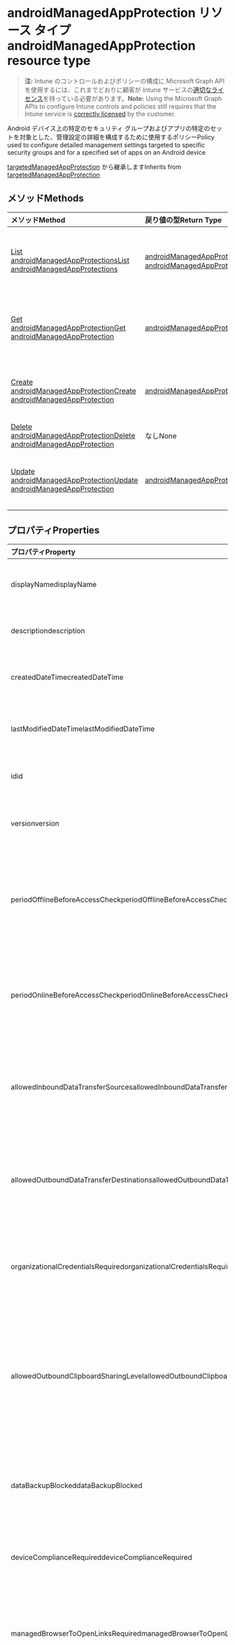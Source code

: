 # <a name="androidmanagedappprotection-resource-type"></a><span data-ttu-id="c22ef-101">androidManagedAppProtection リソース タイプ</span><span class="sxs-lookup"><span data-stu-id="c22ef-101">androidManagedAppProtection resource type</span></span>

> <span data-ttu-id="c22ef-102">**注:** Intune のコントロールおよびポリシーの構成に Microsoft Graph API を使用するには、これまでどおりに顧客が Intune サービスの[適切なライセンス](https://go.microsoft.com/fwlink/?linkid=839381)を持っている必要があります。</span><span class="sxs-lookup"><span data-stu-id="c22ef-102">**Note:** Using the Microsoft Graph APIs to configure Intune controls and policies still requires that the Intune service is [correctly licensed](https://go.microsoft.com/fwlink/?linkid=839381) by the customer.</span></span>

<span data-ttu-id="c22ef-103">Android デバイス上の特定のセキュリティ グループおよびアプリの特定のセットを対象とした、管理設定の詳細を構成するために使用するポリシー</span><span class="sxs-lookup"><span data-stu-id="c22ef-103">Policy used to configure detailed management settings targeted to specific security groups and for a specified set of apps on an Android device</span></span>

<span data-ttu-id="c22ef-104">[targetedManagedAppProtection](../resources/intune_mam_targetedmanagedappprotection.md) から継承します</span><span class="sxs-lookup"><span data-stu-id="c22ef-104">Inherits from [targetedManagedAppProtection](../resources/intune_mam_targetedmanagedappprotection.md)</span></span>

## <a name="methods"></a><span data-ttu-id="c22ef-105">メソッド</span><span class="sxs-lookup"><span data-stu-id="c22ef-105">Methods</span></span>
|<span data-ttu-id="c22ef-106">メソッド</span><span class="sxs-lookup"><span data-stu-id="c22ef-106">Method</span></span>|<span data-ttu-id="c22ef-107">戻り値の型</span><span class="sxs-lookup"><span data-stu-id="c22ef-107">Return Type</span></span>|<span data-ttu-id="c22ef-108">説明</span><span class="sxs-lookup"><span data-stu-id="c22ef-108">Description</span></span>|
|:---|:---|:---|
|[<span data-ttu-id="c22ef-109">List androidManagedAppProtections</span><span class="sxs-lookup"><span data-stu-id="c22ef-109">List androidManagedAppProtections</span></span>](../api/intune_mam_androidmanagedappprotection_list.md)|<span data-ttu-id="c22ef-110">[androidManagedAppProtection](../resources/intune_mam_androidmanagedappprotection.md) コレクション</span><span class="sxs-lookup"><span data-stu-id="c22ef-110">[androidManagedAppProtection](../resources/intune_mam_androidmanagedappprotection.md) collection</span></span>|<span data-ttu-id="c22ef-111">[androidManagedAppProtection](../resources/intune_mam_androidmanagedappprotection.md) オブジェクトのプロパティとリレーションシップをリストします。</span><span class="sxs-lookup"><span data-stu-id="c22ef-111">List properties and relationships of the [androidManagedAppProtection](../resources/intune_mam_androidmanagedappprotection.md) objects.</span></span>|
|[<span data-ttu-id="c22ef-112">Get androidManagedAppProtection</span><span class="sxs-lookup"><span data-stu-id="c22ef-112">Get androidManagedAppProtection</span></span>](../api/intune_mam_androidmanagedappprotection_get.md)|[<span data-ttu-id="c22ef-113">androidManagedAppProtection</span><span class="sxs-lookup"><span data-stu-id="c22ef-113">androidManagedAppProtection</span></span>](../resources/intune_mam_androidmanagedappprotection.md)|<span data-ttu-id="c22ef-114">[androidManagedAppProtection](../resources/intune_mam_androidmanagedappprotection.md) オブジェクトのプロパティとリレーションシップを読み取ります。</span><span class="sxs-lookup"><span data-stu-id="c22ef-114">Read properties and relationships of the [androidManagedAppProtection](../resources/intune_mam_androidmanagedappprotection.md) object.</span></span>|
|[<span data-ttu-id="c22ef-115">Create androidManagedAppProtection</span><span class="sxs-lookup"><span data-stu-id="c22ef-115">Create androidManagedAppProtection</span></span>](../api/intune_mam_androidmanagedappprotection_create.md)|[<span data-ttu-id="c22ef-116">androidManagedAppProtection</span><span class="sxs-lookup"><span data-stu-id="c22ef-116">androidManagedAppProtection</span></span>](../resources/intune_mam_androidmanagedappprotection.md)|<span data-ttu-id="c22ef-117">新しい [androidManagedAppProtection](../resources/intune_mam_androidmanagedappprotection.md) オブジェクトを作成します。</span><span class="sxs-lookup"><span data-stu-id="c22ef-117">Create a new [androidManagedAppProtection](../resources/intune_mam_androidmanagedappprotection.md) object.</span></span>|
|[<span data-ttu-id="c22ef-118">Delete androidManagedAppProtection</span><span class="sxs-lookup"><span data-stu-id="c22ef-118">Delete androidManagedAppProtection</span></span>](../api/intune_mam_androidmanagedappprotection_delete.md)|<span data-ttu-id="c22ef-119">なし</span><span class="sxs-lookup"><span data-stu-id="c22ef-119">None</span></span>|<span data-ttu-id="c22ef-120">[androidManagedAppProtection](../resources/intune_mam_androidmanagedappprotection.md) を削除します。</span><span class="sxs-lookup"><span data-stu-id="c22ef-120">Deletes a [androidManagedAppProtection](../resources/intune_mam_androidmanagedappprotection.md).</span></span>|
|[<span data-ttu-id="c22ef-121">Update androidManagedAppProtection</span><span class="sxs-lookup"><span data-stu-id="c22ef-121">Update androidManagedAppProtection</span></span>](../api/intune_mam_androidmanagedappprotection_update.md)|[<span data-ttu-id="c22ef-122">androidManagedAppProtection</span><span class="sxs-lookup"><span data-stu-id="c22ef-122">androidManagedAppProtection</span></span>](../resources/intune_mam_androidmanagedappprotection.md)|<span data-ttu-id="c22ef-123">[androidManagedAppProtection](../resources/intune_mam_androidmanagedappprotection.md) オブジェクトのプロパティを更新します。</span><span class="sxs-lookup"><span data-stu-id="c22ef-123">Update the properties of a [androidManagedAppProtection](../resources/intune_mam_androidmanagedappprotection.md) object.</span></span>|

## <a name="properties"></a><span data-ttu-id="c22ef-124">プロパティ</span><span class="sxs-lookup"><span data-stu-id="c22ef-124">Properties</span></span>
|<span data-ttu-id="c22ef-125">プロパティ</span><span class="sxs-lookup"><span data-stu-id="c22ef-125">Property</span></span>|<span data-ttu-id="c22ef-126">型</span><span class="sxs-lookup"><span data-stu-id="c22ef-126">Type</span></span>|<span data-ttu-id="c22ef-127">説明</span><span class="sxs-lookup"><span data-stu-id="c22ef-127">Description</span></span>|
|:---|:---|:---|
|<span data-ttu-id="c22ef-128">displayName</span><span class="sxs-lookup"><span data-stu-id="c22ef-128">displayName</span></span>|<span data-ttu-id="c22ef-129">String</span><span class="sxs-lookup"><span data-stu-id="c22ef-129">String</span></span>|<span data-ttu-id="c22ef-130">ポリシーの表示名。</span><span class="sxs-lookup"><span data-stu-id="c22ef-130">Policy display name.</span></span> <span data-ttu-id="c22ef-131">[managedAppPolicy](../resources/intune_mam_managedapppolicy.md) から継承します</span><span class="sxs-lookup"><span data-stu-id="c22ef-131">Inherited from [managedAppPolicy](../resources/intune_mam_managedapppolicy.md)</span></span>|
|<span data-ttu-id="c22ef-132">description</span><span class="sxs-lookup"><span data-stu-id="c22ef-132">description</span></span>|<span data-ttu-id="c22ef-133">String</span><span class="sxs-lookup"><span data-stu-id="c22ef-133">String</span></span>|<span data-ttu-id="c22ef-134">ポリシーの説明。</span><span class="sxs-lookup"><span data-stu-id="c22ef-134">The policy's description.</span></span> <span data-ttu-id="c22ef-135">[managedAppPolicy](../resources/intune_mam_managedapppolicy.md) から継承します</span><span class="sxs-lookup"><span data-stu-id="c22ef-135">Inherited from [managedAppPolicy](../resources/intune_mam_managedapppolicy.md)</span></span>|
|<span data-ttu-id="c22ef-136">createdDateTime</span><span class="sxs-lookup"><span data-stu-id="c22ef-136">createdDateTime</span></span>|<span data-ttu-id="c22ef-137">DateTimeOffset</span><span class="sxs-lookup"><span data-stu-id="c22ef-137">DateTimeOffset</span></span>|<span data-ttu-id="c22ef-138">ポリシーが作成された日時。</span><span class="sxs-lookup"><span data-stu-id="c22ef-138">The date and time the policy was created.</span></span> <span data-ttu-id="c22ef-139">[managedAppPolicy](../resources/intune_mam_managedapppolicy.md) から継承します</span><span class="sxs-lookup"><span data-stu-id="c22ef-139">Inherited from [managedAppPolicy](../resources/intune_mam_managedapppolicy.md)</span></span>|
|<span data-ttu-id="c22ef-140">lastModifiedDateTime</span><span class="sxs-lookup"><span data-stu-id="c22ef-140">lastModifiedDateTime</span></span>|<span data-ttu-id="c22ef-141">DateTimeOffset</span><span class="sxs-lookup"><span data-stu-id="c22ef-141">DateTimeOffset</span></span>|<span data-ttu-id="c22ef-142">ポリシーが変更された最終日時。</span><span class="sxs-lookup"><span data-stu-id="c22ef-142">Last time the policy was modified.</span></span> <span data-ttu-id="c22ef-143">[managedAppPolicy](../resources/intune_mam_managedapppolicy.md) から継承します</span><span class="sxs-lookup"><span data-stu-id="c22ef-143">Inherited from [managedAppPolicy](../resources/intune_mam_managedapppolicy.md)</span></span>|
|<span data-ttu-id="c22ef-144">id</span><span class="sxs-lookup"><span data-stu-id="c22ef-144">id</span></span>|<span data-ttu-id="c22ef-145">String</span><span class="sxs-lookup"><span data-stu-id="c22ef-145">String</span></span>|<span data-ttu-id="c22ef-146">エンティティのキー。</span><span class="sxs-lookup"><span data-stu-id="c22ef-146">Key of the entity.</span></span> <span data-ttu-id="c22ef-147">[managedAppPolicy](../resources/intune_mam_managedapppolicy.md) から継承します</span><span class="sxs-lookup"><span data-stu-id="c22ef-147">Inherited from [managedAppPolicy](../resources/intune_mam_managedapppolicy.md)</span></span>|
|<span data-ttu-id="c22ef-148">version</span><span class="sxs-lookup"><span data-stu-id="c22ef-148">version</span></span>|<span data-ttu-id="c22ef-149">String</span><span class="sxs-lookup"><span data-stu-id="c22ef-149">String</span></span>|<span data-ttu-id="c22ef-150">エンティティのバージョン。</span><span class="sxs-lookup"><span data-stu-id="c22ef-150">Version of the entity.</span></span> <span data-ttu-id="c22ef-151">[managedAppPolicy](../resources/intune_mam_managedapppolicy.md) から継承します</span><span class="sxs-lookup"><span data-stu-id="c22ef-151">Inherited from [managedAppPolicy](../resources/intune_mam_managedapppolicy.md)</span></span>|
|<span data-ttu-id="c22ef-152">periodOfflineBeforeAccessCheck</span><span class="sxs-lookup"><span data-stu-id="c22ef-152">periodOfflineBeforeAccessCheck</span></span>|<span data-ttu-id="c22ef-153">Duration</span><span class="sxs-lookup"><span data-stu-id="c22ef-153">Duration</span></span>|<span data-ttu-id="c22ef-154">デバイスがインターネットに接続されていないでこの期間が過ぎると、アクセスがチェックされます。</span><span class="sxs-lookup"><span data-stu-id="c22ef-154">The period after which access is checked when the device is not connected to the internet.</span></span> <span data-ttu-id="c22ef-155">[managedAppProtection](../resources/intune_mam_managedappprotection.md) から継承します</span><span class="sxs-lookup"><span data-stu-id="c22ef-155">Inherited from [managedAppProtection](../resources/intune_mam_managedappprotection.md)</span></span>|
|<span data-ttu-id="c22ef-156">periodOnlineBeforeAccessCheck</span><span class="sxs-lookup"><span data-stu-id="c22ef-156">periodOnlineBeforeAccessCheck</span></span>|<span data-ttu-id="c22ef-157">Duration</span><span class="sxs-lookup"><span data-stu-id="c22ef-157">Duration</span></span>|<span data-ttu-id="c22ef-158">デバイスがインターネットに接続されていてこの期間が過ぎると、アクセスがチェックされます。</span><span class="sxs-lookup"><span data-stu-id="c22ef-158">The period after which access is checked when the device is connected to the internet.</span></span> <span data-ttu-id="c22ef-159">[managedAppProtection](../resources/intune_mam_managedappprotection.md) から継承します</span><span class="sxs-lookup"><span data-stu-id="c22ef-159">Inherited from [managedAppProtection](../resources/intune_mam_managedappprotection.md)</span></span>|
|<span data-ttu-id="c22ef-160">allowedInboundDataTransferSources</span><span class="sxs-lookup"><span data-stu-id="c22ef-160">allowedInboundDataTransferSources</span></span>|[<span data-ttu-id="c22ef-161">managedAppDataTransferLevel</span><span class="sxs-lookup"><span data-stu-id="c22ef-161">managedAppDataTransferLevel</span></span>](../resources/intune_mam_managedappdatatransferlevel.md)|<span data-ttu-id="c22ef-162">データの転送が許可されたソース。</span><span class="sxs-lookup"><span data-stu-id="c22ef-162">Sources from which data is allowed to be transferred.</span></span> <span data-ttu-id="c22ef-163">[ManagedAppProtection](../resources/intune_mam_managedappprotection.md)から継承されます。</span><span class="sxs-lookup"><span data-stu-id="c22ef-163">Inherited from [managedAppProtection](../resources/intune_mam_managedappprotection.md).</span></span> <span data-ttu-id="c22ef-164">可能な値は、`allApps`、`managedApps`、`none` です。</span><span class="sxs-lookup"><span data-stu-id="c22ef-164">Possible values are: `allApps`, `managedApps`, `none`.</span></span>|
|<span data-ttu-id="c22ef-165">allowedOutboundDataTransferDestinations</span><span class="sxs-lookup"><span data-stu-id="c22ef-165">allowedOutboundDataTransferDestinations</span></span>|[<span data-ttu-id="c22ef-166">managedAppDataTransferLevel</span><span class="sxs-lookup"><span data-stu-id="c22ef-166">managedAppDataTransferLevel</span></span>](../resources/intune_mam_managedappdatatransferlevel.md)|<span data-ttu-id="c22ef-167">データの転送が許可された宛先。</span><span class="sxs-lookup"><span data-stu-id="c22ef-167">Destinations to which data is allowed to be transferred.</span></span> <span data-ttu-id="c22ef-168">[ManagedAppProtection](../resources/intune_mam_managedappprotection.md)から継承されます。</span><span class="sxs-lookup"><span data-stu-id="c22ef-168">Inherited from [managedAppProtection](../resources/intune_mam_managedappprotection.md).</span></span> <span data-ttu-id="c22ef-169">可能な値は、`allApps`、`managedApps`、`none` です。</span><span class="sxs-lookup"><span data-stu-id="c22ef-169">Possible values are: `allApps`, `managedApps`, `none`.</span></span>|
|<span data-ttu-id="c22ef-170">organizationalCredentialsRequired</span><span class="sxs-lookup"><span data-stu-id="c22ef-170">organizationalCredentialsRequired</span></span>|<span data-ttu-id="c22ef-171">Boolean</span><span class="sxs-lookup"><span data-stu-id="c22ef-171">Boolean</span></span>|<span data-ttu-id="c22ef-172">アプリを使用するために組織の資格情報が必要かどうかを示します。</span><span class="sxs-lookup"><span data-stu-id="c22ef-172">Indicates whether organizational credentials are required for app use.</span></span> <span data-ttu-id="c22ef-173">[managedAppProtection](../resources/intune_mam_managedappprotection.md) から継承します</span><span class="sxs-lookup"><span data-stu-id="c22ef-173">Inherited from [managedAppProtection](../resources/intune_mam_managedappprotection.md)</span></span>|
|<span data-ttu-id="c22ef-174">allowedOutboundClipboardSharingLevel</span><span class="sxs-lookup"><span data-stu-id="c22ef-174">allowedOutboundClipboardSharingLevel</span></span>|[<span data-ttu-id="c22ef-175">managedAppClipboardSharingLevel</span><span class="sxs-lookup"><span data-stu-id="c22ef-175">managedAppClipboardSharingLevel</span></span>](../resources/intune_mam_managedappclipboardsharinglevel.md)|<span data-ttu-id="c22ef-176">管理対象デバイスで、アプリ間でクリップボードを共有できるレベル。</span><span class="sxs-lookup"><span data-stu-id="c22ef-176">The level to which the clipboard may be shared between apps on the managed device.</span></span> <span data-ttu-id="c22ef-177">[ManagedAppProtection](../resources/intune_mam_managedappprotection.md)から継承されます。</span><span class="sxs-lookup"><span data-stu-id="c22ef-177">Inherited from [managedAppProtection](../resources/intune_mam_managedappprotection.md).</span></span> <span data-ttu-id="c22ef-178">可能な値は、`allApps`、`managedAppsWithPasteIn`、`managedApps`、`blocked` です。</span><span class="sxs-lookup"><span data-stu-id="c22ef-178">Possible values are: `allApps`, `managedAppsWithPasteIn`, `managedApps`, `blocked`.</span></span>|
|<span data-ttu-id="c22ef-179">dataBackupBlocked</span><span class="sxs-lookup"><span data-stu-id="c22ef-179">dataBackupBlocked</span></span>|<span data-ttu-id="c22ef-180">Boolean</span><span class="sxs-lookup"><span data-stu-id="c22ef-180">Boolean</span></span>|<span data-ttu-id="c22ef-181">管理対象アプリのデータのバックアップがブロックされるかどうかを示します。</span><span class="sxs-lookup"><span data-stu-id="c22ef-181">Indicates whether the backup of a managed app's data is blocked.</span></span> <span data-ttu-id="c22ef-182">[managedAppProtection](../resources/intune_mam_managedappprotection.md) から継承します</span><span class="sxs-lookup"><span data-stu-id="c22ef-182">Inherited from [managedAppProtection](../resources/intune_mam_managedappprotection.md)</span></span>|
|<span data-ttu-id="c22ef-183">deviceComplianceRequired</span><span class="sxs-lookup"><span data-stu-id="c22ef-183">deviceComplianceRequired</span></span>|<span data-ttu-id="c22ef-184">Boolean</span><span class="sxs-lookup"><span data-stu-id="c22ef-184">Boolean</span></span>|<span data-ttu-id="c22ef-185">デバイスの準拠が必要かどうかを示します。</span><span class="sxs-lookup"><span data-stu-id="c22ef-185">Indicates whether device compliance is required.</span></span> <span data-ttu-id="c22ef-186">[managedAppProtection](../resources/intune_mam_managedappprotection.md) から継承します</span><span class="sxs-lookup"><span data-stu-id="c22ef-186">Inherited from [managedAppProtection](../resources/intune_mam_managedappprotection.md)</span></span>|
|<span data-ttu-id="c22ef-187">managedBrowserToOpenLinksRequired</span><span class="sxs-lookup"><span data-stu-id="c22ef-187">managedBrowserToOpenLinksRequired</span></span>|<span data-ttu-id="c22ef-188">Boolean</span><span class="sxs-lookup"><span data-stu-id="c22ef-188">Boolean</span></span>|<span data-ttu-id="c22ef-189">管理対象ブラウザー アプリでインターネット リンクを開く必要があるかどうかを示します。</span><span class="sxs-lookup"><span data-stu-id="c22ef-189">Indicates whether internet links should be opened in the managed browser app.</span></span> <span data-ttu-id="c22ef-190">[managedAppProtection](../resources/intune_mam_managedappprotection.md) から継承します</span><span class="sxs-lookup"><span data-stu-id="c22ef-190">Inherited from [managedAppProtection](../resources/intune_mam_managedappprotection.md)</span></span>|
|<span data-ttu-id="c22ef-191">saveAsBlocked</span><span class="sxs-lookup"><span data-stu-id="c22ef-191">saveAsBlocked</span></span>|<span data-ttu-id="c22ef-192">Boolean</span><span class="sxs-lookup"><span data-stu-id="c22ef-192">Boolean</span></span>|<span data-ttu-id="c22ef-193">ユーザーが保護されたファイルのコピーを保存するために、[名前を付けて保存] メニュー項目を使用できるかどうかを示します。</span><span class="sxs-lookup"><span data-stu-id="c22ef-193">Indicates whether users may use the "Save As" menu item to save a copy of protected files.</span></span> <span data-ttu-id="c22ef-194">[managedAppProtection](../resources/intune_mam_managedappprotection.md) から継承します</span><span class="sxs-lookup"><span data-stu-id="c22ef-194">Inherited from [managedAppProtection](../resources/intune_mam_managedappprotection.md)</span></span>|
|<span data-ttu-id="c22ef-195">periodOfflineBeforeWipeIsEnforced</span><span class="sxs-lookup"><span data-stu-id="c22ef-195">periodOfflineBeforeWipeIsEnforced</span></span>|<span data-ttu-id="c22ef-196">Duration</span><span class="sxs-lookup"><span data-stu-id="c22ef-196">Duration</span></span>|<span data-ttu-id="c22ef-197">アプリがインターネットから切断されている状態を維持できる時間数。この時間を過ぎると管理対象データはすべて消去されます。</span><span class="sxs-lookup"><span data-stu-id="c22ef-197">The amount of time an app is allowed to remain disconnected from the internet before all managed data it is wiped.</span></span> <span data-ttu-id="c22ef-198">[managedAppProtection](../resources/intune_mam_managedappprotection.md) から継承します</span><span class="sxs-lookup"><span data-stu-id="c22ef-198">Inherited from [managedAppProtection](../resources/intune_mam_managedappprotection.md)</span></span>|
|<span data-ttu-id="c22ef-199">pinRequired</span><span class="sxs-lookup"><span data-stu-id="c22ef-199">pinRequired</span></span>|<span data-ttu-id="c22ef-200">Boolean</span><span class="sxs-lookup"><span data-stu-id="c22ef-200">Boolean</span></span>|<span data-ttu-id="c22ef-201">アプリ レベルの pin が必要かどうかを示します。</span><span class="sxs-lookup"><span data-stu-id="c22ef-201">Indicates whether an app-level pin is required.</span></span> <span data-ttu-id="c22ef-202">[managedAppProtection](../resources/intune_mam_managedappprotection.md) から継承します</span><span class="sxs-lookup"><span data-stu-id="c22ef-202">Inherited from [managedAppProtection](../resources/intune_mam_managedappprotection.md)</span></span>|
|<span data-ttu-id="c22ef-203">maximumPinRetries</span><span class="sxs-lookup"><span data-stu-id="c22ef-203">maximumPinRetries</span></span>|<span data-ttu-id="c22ef-204">Int32</span><span class="sxs-lookup"><span data-stu-id="c22ef-204">Int32</span></span>|<span data-ttu-id="c22ef-205">間違った暗証番号 (pin) の再試行の最大数は、マネージ アプリケーションがブロックされているかどうかが消去する前にしようとします。</span><span class="sxs-lookup"><span data-stu-id="c22ef-205">Maximum number of incorrect pin retry attempts before the managed app is either blocked or wiped.</span></span> <span data-ttu-id="c22ef-206">[managedAppProtection](../resources/intune_mam_managedappprotection.md) から継承します</span><span class="sxs-lookup"><span data-stu-id="c22ef-206">Inherited from [managedAppProtection](../resources/intune_mam_managedappprotection.md)</span></span>|
|<span data-ttu-id="c22ef-207">simplePinBlocked</span><span class="sxs-lookup"><span data-stu-id="c22ef-207">simplePinBlocked</span></span>|<span data-ttu-id="c22ef-208">Boolean</span><span class="sxs-lookup"><span data-stu-id="c22ef-208">Boolean</span></span>|<span data-ttu-id="c22ef-209">simplePin がブロックされるかどうかを示します。</span><span class="sxs-lookup"><span data-stu-id="c22ef-209">Indicates whether simplePin is blocked.</span></span> <span data-ttu-id="c22ef-210">[managedAppProtection](../resources/intune_mam_managedappprotection.md) から継承します</span><span class="sxs-lookup"><span data-stu-id="c22ef-210">Inherited from [managedAppProtection](../resources/intune_mam_managedappprotection.md)</span></span>|
|<span data-ttu-id="c22ef-211">minimumPinLength</span><span class="sxs-lookup"><span data-stu-id="c22ef-211">minimumPinLength</span></span>|<span data-ttu-id="c22ef-212">Int32</span><span class="sxs-lookup"><span data-stu-id="c22ef-212">Int32</span></span>|<span data-ttu-id="c22ef-213">PinRequired が True に設定されている場合の、アプリ レベルの pin に必要な最小限の pin の長さ ([managedAppProtection](../resources/intune_mam_managedappprotection.md) から継承)</span><span class="sxs-lookup"><span data-stu-id="c22ef-213">Minimum pin length required for an app-level pin if PinRequired is set to True Inherited from [managedAppProtection](../resources/intune_mam_managedappprotection.md)</span></span>|
|<span data-ttu-id="c22ef-214">pinCharacterSet</span><span class="sxs-lookup"><span data-stu-id="c22ef-214">pinCharacterSet</span></span>|[<span data-ttu-id="c22ef-215">managedAppPinCharacterSet</span><span class="sxs-lookup"><span data-stu-id="c22ef-215">managedAppPinCharacterSet</span></span>](../resources/intune_mam_managedapppincharacterset.md)|<span data-ttu-id="c22ef-216">PinRequired が True に設定されている場合に、アプリ レベルの pin に使用できる文字セット。</span><span class="sxs-lookup"><span data-stu-id="c22ef-216">Character set which may be used for an app-level pin if PinRequired is set to True.</span></span> <span data-ttu-id="c22ef-217">[ManagedAppProtection](../resources/intune_mam_managedappprotection.md)から継承されます。</span><span class="sxs-lookup"><span data-stu-id="c22ef-217">Inherited from [managedAppProtection](../resources/intune_mam_managedappprotection.md).</span></span> <span data-ttu-id="c22ef-218">可能な値は、`numeric`、`alphanumericAndSymbol` です。</span><span class="sxs-lookup"><span data-stu-id="c22ef-218">Possible values are: `numeric`, `alphanumericAndSymbol`.</span></span>|
|<span data-ttu-id="c22ef-219">periodBeforePinReset</span><span class="sxs-lookup"><span data-stu-id="c22ef-219">periodBeforePinReset</span></span>|<span data-ttu-id="c22ef-220">Duration</span><span class="sxs-lookup"><span data-stu-id="c22ef-220">Duration</span></span>|<span data-ttu-id="c22ef-221">PinRequired が True に設定されている場合、この TimePeriod を過ぎると全レベルの pin を再設定する必要があります。</span><span class="sxs-lookup"><span data-stu-id="c22ef-221">TimePeriod before the all-level pin must be reset if PinRequired is set to True.</span></span> <span data-ttu-id="c22ef-222">[managedAppProtection](../resources/intune_mam_managedappprotection.md) から継承します</span><span class="sxs-lookup"><span data-stu-id="c22ef-222">Inherited from [managedAppProtection](../resources/intune_mam_managedappprotection.md)</span></span>|
|<span data-ttu-id="c22ef-223">allowedDataStorageLocations</span><span class="sxs-lookup"><span data-stu-id="c22ef-223">allowedDataStorageLocations</span></span>|<span data-ttu-id="c22ef-224">[managedAppDataStorageLocation](../resources/intune_mam_managedappdatastoragelocation.md)コレクション</span><span class="sxs-lookup"><span data-stu-id="c22ef-224">[managedAppDataStorageLocation](../resources/intune_mam_managedappdatastoragelocation.md) collection</span></span>|<span data-ttu-id="c22ef-225">ユーザーが管理対象データを格納できるデータの保存場所。</span><span class="sxs-lookup"><span data-stu-id="c22ef-225">Data storage locations where a user may store managed data.</span></span> <span data-ttu-id="c22ef-226">[managedAppProtection](../resources/intune_mam_managedappprotection.md) から継承します</span><span class="sxs-lookup"><span data-stu-id="c22ef-226">Inherited from [managedAppProtection](../resources/intune_mam_managedappprotection.md)</span></span>|
|<span data-ttu-id="c22ef-227">contactSyncBlocked</span><span class="sxs-lookup"><span data-stu-id="c22ef-227">contactSyncBlocked</span></span>|<span data-ttu-id="c22ef-228">Boolean</span><span class="sxs-lookup"><span data-stu-id="c22ef-228">Boolean</span></span>|<span data-ttu-id="c22ef-229">連絡先をユーザー デバイスに同期できるかどうかを示します。</span><span class="sxs-lookup"><span data-stu-id="c22ef-229">Indicates whether contacts can be synced to the user's device.</span></span> <span data-ttu-id="c22ef-230">[managedAppProtection](../resources/intune_mam_managedappprotection.md) から継承します</span><span class="sxs-lookup"><span data-stu-id="c22ef-230">Inherited from [managedAppProtection](../resources/intune_mam_managedappprotection.md)</span></span>|
|<span data-ttu-id="c22ef-231">printBlocked</span><span class="sxs-lookup"><span data-stu-id="c22ef-231">printBlocked</span></span>|<span data-ttu-id="c22ef-232">Boolean</span><span class="sxs-lookup"><span data-stu-id="c22ef-232">Boolean</span></span>|<span data-ttu-id="c22ef-233">管理対象アプリからの印刷を許可するかどうかを示します。</span><span class="sxs-lookup"><span data-stu-id="c22ef-233">Indicates whether printing is allowed from managed apps.</span></span> <span data-ttu-id="c22ef-234">[managedAppProtection](../resources/intune_mam_managedappprotection.md) から継承します</span><span class="sxs-lookup"><span data-stu-id="c22ef-234">Inherited from [managedAppProtection](../resources/intune_mam_managedappprotection.md)</span></span>|
|<span data-ttu-id="c22ef-235">fingerprintBlocked</span><span class="sxs-lookup"><span data-stu-id="c22ef-235">fingerprintBlocked</span></span>|<span data-ttu-id="c22ef-236">Boolean</span><span class="sxs-lookup"><span data-stu-id="c22ef-236">Boolean</span></span>|<span data-ttu-id="c22ef-237">PinRequired が True に設定されている場合に、pin の代わりに指紋リーダーの使用を許可するかどうかを示します。</span><span class="sxs-lookup"><span data-stu-id="c22ef-237">Indicates whether use of the fingerprint reader is allowed in place of a pin if PinRequired is set to True.</span></span> <span data-ttu-id="c22ef-238">[managedAppProtection](../resources/intune_mam_managedappprotection.md) から継承します</span><span class="sxs-lookup"><span data-stu-id="c22ef-238">Inherited from [managedAppProtection](../resources/intune_mam_managedappprotection.md)</span></span>|
|<span data-ttu-id="c22ef-239">disableAppPinIfDevicePinIsSet</span><span class="sxs-lookup"><span data-stu-id="c22ef-239">disableAppPinIfDevicePinIsSet</span></span>|<span data-ttu-id="c22ef-240">Boolean</span><span class="sxs-lookup"><span data-stu-id="c22ef-240">Boolean</span></span>|<span data-ttu-id="c22ef-241">デバイスの pin が設定されている場合に、アプリの pin の使用が必要かどうかを示します。</span><span class="sxs-lookup"><span data-stu-id="c22ef-241">Indicates whether use of the app pin is required if the device pin is set.</span></span> <span data-ttu-id="c22ef-242">[managedAppProtection](../resources/intune_mam_managedappprotection.md) から継承します</span><span class="sxs-lookup"><span data-stu-id="c22ef-242">Inherited from [managedAppProtection](../resources/intune_mam_managedappprotection.md)</span></span>|
|<span data-ttu-id="c22ef-243">minimumRequiredOsVersion</span><span class="sxs-lookup"><span data-stu-id="c22ef-243">minimumRequiredOsVersion</span></span>|<span data-ttu-id="c22ef-244">String</span><span class="sxs-lookup"><span data-stu-id="c22ef-244">String</span></span>|<span data-ttu-id="c22ef-245">バージョンが、指定されたバージョンよりも小さい場合に、管理対象アプリによる会社のデータへのアクセスをブロックします。</span><span class="sxs-lookup"><span data-stu-id="c22ef-245">Versions less than the specified version will block the managed app from accessing company data.</span></span> <span data-ttu-id="c22ef-246">[managedAppProtection](../resources/intune_mam_managedappprotection.md) から継承します</span><span class="sxs-lookup"><span data-stu-id="c22ef-246">Inherited from [managedAppProtection](../resources/intune_mam_managedappprotection.md)</span></span>|
|<span data-ttu-id="c22ef-247">minimumWarningOsVersion</span><span class="sxs-lookup"><span data-stu-id="c22ef-247">minimumWarningOsVersion</span></span>|<span data-ttu-id="c22ef-248">String</span><span class="sxs-lookup"><span data-stu-id="c22ef-248">String</span></span>|<span data-ttu-id="c22ef-249">OS のバージョンが、指定されたバージョンよりも小さい場合に、会社のデータへアクセスすると管理対象アプリに警告メッセージが表示されます。</span><span class="sxs-lookup"><span data-stu-id="c22ef-249">Versions less than the specified version will result in warning message on the managed app from accessing company data.</span></span> <span data-ttu-id="c22ef-250">[managedAppProtection](../resources/intune_mam_managedappprotection.md) から継承します</span><span class="sxs-lookup"><span data-stu-id="c22ef-250">Inherited from [managedAppProtection](../resources/intune_mam_managedappprotection.md)</span></span>|
|<span data-ttu-id="c22ef-251">minimumRequiredAppVersion</span><span class="sxs-lookup"><span data-stu-id="c22ef-251">minimumRequiredAppVersion</span></span>|<span data-ttu-id="c22ef-252">String</span><span class="sxs-lookup"><span data-stu-id="c22ef-252">String</span></span>|<span data-ttu-id="c22ef-253">バージョンが、指定されたバージョンよりも小さい場合に、管理対象アプリによる会社のデータへのアクセスをブロックします。</span><span class="sxs-lookup"><span data-stu-id="c22ef-253">Versions less than the specified version will block the managed app from accessing company data.</span></span> <span data-ttu-id="c22ef-254">[managedAppProtection](../resources/intune_mam_managedappprotection.md) から継承します</span><span class="sxs-lookup"><span data-stu-id="c22ef-254">Inherited from [managedAppProtection](../resources/intune_mam_managedappprotection.md)</span></span>|
|<span data-ttu-id="c22ef-255">minimumWarningAppVersion</span><span class="sxs-lookup"><span data-stu-id="c22ef-255">minimumWarningAppVersion</span></span>|<span data-ttu-id="c22ef-256">String</span><span class="sxs-lookup"><span data-stu-id="c22ef-256">String</span></span>|<span data-ttu-id="c22ef-257">アプリのバージョンが、指定されたバージョンよりも小さい場合に、管理対象アプリに警告メッセージが表示されます。</span><span class="sxs-lookup"><span data-stu-id="c22ef-257">Versions less than the specified version will result in warning message on the managed app.</span></span> <span data-ttu-id="c22ef-258">[managedAppProtection](../resources/intune_mam_managedappprotection.md) から継承します</span><span class="sxs-lookup"><span data-stu-id="c22ef-258">Inherited from [managedAppProtection](../resources/intune_mam_managedappprotection.md)</span></span>|
|<span data-ttu-id="c22ef-259">isAssigned</span><span class="sxs-lookup"><span data-stu-id="c22ef-259">isAssigned</span></span>|<span data-ttu-id="c22ef-260">Boolean</span><span class="sxs-lookup"><span data-stu-id="c22ef-260">Boolean</span></span>|<span data-ttu-id="c22ef-261">包含グループにポリシーを配置するかどうかを示します。</span><span class="sxs-lookup"><span data-stu-id="c22ef-261">Indicates if the policy is deployed to any inclusion groups or not.</span></span> <span data-ttu-id="c22ef-262">[targetedManagedAppProtection](../resources/intune_mam_targetedmanagedappprotection.md) から継承します</span><span class="sxs-lookup"><span data-stu-id="c22ef-262">Inherited from [targetedManagedAppProtection](../resources/intune_mam_targetedmanagedappprotection.md)</span></span>|
|<span data-ttu-id="c22ef-263">screenCaptureBlocked</span><span class="sxs-lookup"><span data-stu-id="c22ef-263">screenCaptureBlocked</span></span>|<span data-ttu-id="c22ef-264">Boolean</span><span class="sxs-lookup"><span data-stu-id="c22ef-264">Boolean</span></span>|<span data-ttu-id="c22ef-265">管理対象ユーザーによる管理対象アプリのスクリーン キャプチャが可能かどうかを示します。</span><span class="sxs-lookup"><span data-stu-id="c22ef-265">Indicates whether a managed user can take screen captures of managed apps</span></span>|
|<span data-ttu-id="c22ef-266">disableAppEncryptionIfDeviceEncryptionIsEnabled</span><span class="sxs-lookup"><span data-stu-id="c22ef-266">disableAppEncryptionIfDeviceEncryptionIsEnabled</span></span>|<span data-ttu-id="c22ef-267">Boolean</span><span class="sxs-lookup"><span data-stu-id="c22ef-267">Boolean</span></span>|<span data-ttu-id="c22ef-268">この設定が有効で、デバイス レベルの暗号化が有効な場合、アプリ レベルの暗号化は無効になります</span><span class="sxs-lookup"><span data-stu-id="c22ef-268">When this setting is enabled, app level encryption is disabled if device level encryption is enabled</span></span>|
|<span data-ttu-id="c22ef-269">encryptAppData</span><span class="sxs-lookup"><span data-stu-id="c22ef-269">encryptAppData</span></span>|<span data-ttu-id="c22ef-270">Boolean</span><span class="sxs-lookup"><span data-stu-id="c22ef-270">Boolean</span></span>|<span data-ttu-id="c22ef-271">管理対象アプリのアプリケーション データを暗号化する必要があるかどうかを示します</span><span class="sxs-lookup"><span data-stu-id="c22ef-271">Indicates whether application data for managed apps should be encrypted</span></span>|
|<span data-ttu-id="c22ef-272">deployedAppCount</span><span class="sxs-lookup"><span data-stu-id="c22ef-272">deployedAppCount</span></span>|<span data-ttu-id="c22ef-273">Int32</span><span class="sxs-lookup"><span data-stu-id="c22ef-273">Int32</span></span>|<span data-ttu-id="c22ef-274">現在のポリシーが配置されたアプリの数。</span><span class="sxs-lookup"><span data-stu-id="c22ef-274">Count of apps to which the current policy is deployed.</span></span>|
|<span data-ttu-id="c22ef-275">minimumRequiredPatchVersion</span><span class="sxs-lookup"><span data-stu-id="c22ef-275">minimumRequiredPatchVersion</span></span>|<span data-ttu-id="c22ef-276">String</span><span class="sxs-lookup"><span data-stu-id="c22ef-276">String</span></span>|<span data-ttu-id="c22ef-277">ユーザーがアプリに安全にアクセスできるための、最も古い、必須の Android セキュリティ パッチのレベルを定義します。</span><span class="sxs-lookup"><span data-stu-id="c22ef-277">Define the oldest required Android security patch level a user can have to gain secure access to the app.</span></span>|
|<span data-ttu-id="c22ef-278">minimumWarningPatchVersion</span><span class="sxs-lookup"><span data-stu-id="c22ef-278">minimumWarningPatchVersion</span></span>|<span data-ttu-id="c22ef-279">String</span><span class="sxs-lookup"><span data-stu-id="c22ef-279">String</span></span>|<span data-ttu-id="c22ef-280">ユーザーがアプリに安全にアクセスできるための、最も古い、推奨の Android セキュリティ パッチのレベルを定義します。</span><span class="sxs-lookup"><span data-stu-id="c22ef-280">Define the oldest recommended Android security patch level a user can have for secure access to the app.</span></span>|

## <a name="relationships"></a><span data-ttu-id="c22ef-281">リレーションシップ</span><span class="sxs-lookup"><span data-stu-id="c22ef-281">Relationships</span></span>
|<span data-ttu-id="c22ef-282">リレーションシップ</span><span class="sxs-lookup"><span data-stu-id="c22ef-282">Relationship</span></span>|<span data-ttu-id="c22ef-283">型</span><span class="sxs-lookup"><span data-stu-id="c22ef-283">Type</span></span>|<span data-ttu-id="c22ef-284">説明</span><span class="sxs-lookup"><span data-stu-id="c22ef-284">Description</span></span>|
|:---|:---|:---|
|<span data-ttu-id="c22ef-285">assignments</span><span class="sxs-lookup"><span data-stu-id="c22ef-285">assignments</span></span>|<span data-ttu-id="c22ef-286">[targetedManagedAppPolicyAssignment](../resources/intune_mam_targetedmanagedapppolicyassignment.md) コレクション</span><span class="sxs-lookup"><span data-stu-id="c22ef-286">[targetedManagedAppPolicyAssignment](../resources/intune_mam_targetedmanagedapppolicyassignment.md) collection</span></span>|<span data-ttu-id="c22ef-287">ポリシーが配置される包含グループと除外グループのリストのナビゲーション プロパティです。</span><span class="sxs-lookup"><span data-stu-id="c22ef-287">Navigation property to list of inclusion and exclusion groups to which the policy is deployed.</span></span> <span data-ttu-id="c22ef-288">[targetedManagedAppProtection](../resources/intune_mam_targetedmanagedappprotection.md) から継承します</span><span class="sxs-lookup"><span data-stu-id="c22ef-288">Inherited from [targetedManagedAppProtection](../resources/intune_mam_targetedmanagedappprotection.md)</span></span>|
|<span data-ttu-id="c22ef-289">apps</span><span class="sxs-lookup"><span data-stu-id="c22ef-289">apps</span></span>|<span data-ttu-id="c22ef-290">[managedMobileApp](../resources/intune_mam_managedmobileapp.md) コレクション</span><span class="sxs-lookup"><span data-stu-id="c22ef-290">[managedMobileApp](../resources/intune_mam_managedmobileapp.md) collection</span></span>|<span data-ttu-id="c22ef-291">ポリシーが配置されたアプリのリスト。</span><span class="sxs-lookup"><span data-stu-id="c22ef-291">List of apps to which the policy is deployed.</span></span>|
|<span data-ttu-id="c22ef-292">deploymentSummary</span><span class="sxs-lookup"><span data-stu-id="c22ef-292">deploymentSummary</span></span>|[<span data-ttu-id="c22ef-293">managedAppPolicyDeploymentSummary</span><span class="sxs-lookup"><span data-stu-id="c22ef-293">managedAppPolicyDeploymentSummary</span></span>](../resources/intune_mam_managedapppolicydeploymentsummary.md)|<span data-ttu-id="c22ef-294">構成の展開概要のナビゲーション プロパティ。</span><span class="sxs-lookup"><span data-stu-id="c22ef-294">Navigation property to deployment summary of the configuration.</span></span>|

## <a name="json-representation"></a><span data-ttu-id="c22ef-295">JSON 表記</span><span class="sxs-lookup"><span data-stu-id="c22ef-295">JSON Representation</span></span>
<span data-ttu-id="c22ef-296">以下は、リソースの JSON 表記です。</span><span class="sxs-lookup"><span data-stu-id="c22ef-296">Here is a JSON representation of the resource.</span></span>
<!-- {
  "blockType": "resource",
  "keyProperty": "id",
  "@odata.type": "microsoft.graph.androidManagedAppProtection"
}
-->
``` json
{
  "@odata.type": "#microsoft.graph.androidManagedAppProtection",
  "displayName": "String",
  "description": "String",
  "createdDateTime": "String (timestamp)",
  "lastModifiedDateTime": "String (timestamp)",
  "id": "String (identifier)",
  "version": "String",
  "periodOfflineBeforeAccessCheck": "String (duration)",
  "periodOnlineBeforeAccessCheck": "String (duration)",
  "allowedInboundDataTransferSources": "String",
  "allowedOutboundDataTransferDestinations": "String",
  "organizationalCredentialsRequired": true,
  "allowedOutboundClipboardSharingLevel": "String",
  "dataBackupBlocked": true,
  "deviceComplianceRequired": true,
  "managedBrowserToOpenLinksRequired": true,
  "saveAsBlocked": true,
  "periodOfflineBeforeWipeIsEnforced": "String (duration)",
  "pinRequired": true,
  "maximumPinRetries": 1024,
  "simplePinBlocked": true,
  "minimumPinLength": 1024,
  "pinCharacterSet": "String",
  "periodBeforePinReset": "String (duration)",
  "allowedDataStorageLocations": [
    "String"
  ],
  "contactSyncBlocked": true,
  "printBlocked": true,
  "fingerprintBlocked": true,
  "disableAppPinIfDevicePinIsSet": true,
  "minimumRequiredOsVersion": "String",
  "minimumWarningOsVersion": "String",
  "minimumRequiredAppVersion": "String",
  "minimumWarningAppVersion": "String",
  "isAssigned": true,
  "screenCaptureBlocked": true,
  "disableAppEncryptionIfDeviceEncryptionIsEnabled": true,
  "encryptAppData": true,
  "deployedAppCount": 1024,
  "minimumRequiredPatchVersion": "String",
  "minimumWarningPatchVersion": "String"
}
```

<!-- {
  "type": "#page.annotation",
  "suppressions": [
     "Warning: /api-reference/v1.0/resources/intune_mam_androidmanagedappprotection.md/microsoft.graph.androidManagedAppProtection/allowedDataStorageLocations:
      Inconsistent types between parameter (String) and table (Object)"
  ],
}
-->


